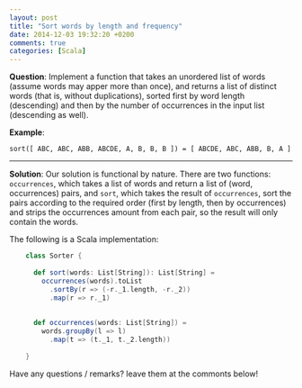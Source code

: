 ```yaml
---
layout: post
title: "Sort words by length and frequency"
date: 2014-12-03 19:32:20 +0200
comments: true
categories: [Scala]
---
```


**Question**: Implement a function that takes an unordered list of words (assume words may apper more than once), 
and returns a list of distinct words (that is, without duplications), sorted first by word 
length (descending) and then by the number of occurrences in the input list (descending as well).

**Example**: 

    sort([ ABC, ABC, ABB, ABCDE, A, B, B, B ]) = [ ABCDE, ABC, ABB, B, A ]

<!--more-->

---

**Solution**: Our solution is functional by nature. There are two functions: ```occurrences```, which takes a list of words and return a list of (word, occurrences)
pairs, and ```sort```, which takes the result of ```occurrences```, sort the pairs according to the required order (first by length, then by occurrences) and strips
the occurrences amount from each pair, so the result will only contain the words.

The following is a Scala implementation:

``` Scala
    class Sorter {
    
      def sort(words: List[String]): List[String] = 
        occurrences(words).toList
          .sortBy(r => (-r._1.length, -r._2))
          .map(r => r._1)
      
    
      def occurrences(words: List[String]) = 
        words.groupBy(l => l)
          .map(t => (t._1, t._2.length))
    
    }
```

Have any questions / remarks? leave them at the commonts below!
